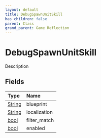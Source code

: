 ```yaml
---
layout: default
title: DebugSpawnUnitSkill
has_children: false
parent: Class
grand_parent: Game Reflection
---
```

# DebugSpawnUnitSkill
Description 

## Fields

| Type | Name |
|:----------|:--------------|
| [String](/riftbreaker-wiki/docs/game-reflection/components/string/) | blueprint |
| [String](/riftbreaker-wiki/docs/game-reflection/components/string/) | localization |
| [bool](/riftbreaker-wiki/docs/game-reflection/components/bool/) | filter_match |
| [bool](/riftbreaker-wiki/docs/game-reflection/components/bool/) | enabled |

